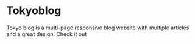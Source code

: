# Tokyoblog
Tokyo blog is a multi-page responsive blog website with multiple articles and a great design. Check it out
